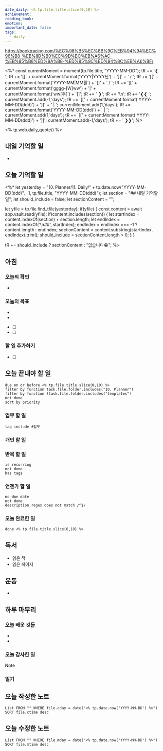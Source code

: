 ```yaml
---
date_daily: <% tp.file.title.slice(0,10) %>
achievement: 
reading_book: 
emotion: 
important_date: false
tags:
  - daily
---
```


https://booktracing.com/%EC%98%B5%EC%8B%9C%EB%94%94%EC%96%B8-%EB%8D%B0%EC%9D%BC%EB%A6%AC-%EB%85%B8%ED%8A%B8-%ED%85%9C%ED%94%8C%EB%A6%BF/



<%*
    const currentMoment = moment(tp.file.title, "YYYY-MM-DD");
    tR += '❮ ';
	tR += '[[' + currentMoment.format('YYYY|YYYY년') + ']]' + ' / ';
	tR += '[[' + currentMoment.format('YYYY-MM|MM월') + ']]' + ' / ';
	tR += '[[' + currentMoment.format('gggg-[W]ww') + '|' + currentMoment.format('ww[주]') + ']]';
	tR += ' ❯';
	tR += '\n';
    tR += '❮❮ ';
    currentMoment.add(-1,'days');
    tR += '[[' + currentMoment.format('YYYY-MM-DD(ddd)') + ']]' + ' | ';
    currentMoment.add(1,'days');
    tR += currentMoment.format('YYYY-MM-DD(ddd)') + ' | ';
    currentMoment.add(1,'days');
    tR += '[[' + currentMoment.format('YYYY-MM-DD(ddd)') + ']]';
    currentMoment.add(-1,'days');
    tR += ' ❯❯';
%>

<% tp.web.daily_quote() %>

## 내일 기억할 일
- 
## 오늘 기억할 일
  <%*
let yesterday = "10. Planner/11. Daily/" + tp.date.now("YYYY-MM-DD(ddd)", -1, tp.file.title, "YYYY-MM-DD(ddd)");
let section = "## 내일 기억할 일";
let should_include = false;
let sectionContent = "";

let yfile = tp.file.find_tfile(yesterday);
if(yfile) {
    const content = await app.vault.read(yfile);
    if(content.includes(section)) {
        let startIndex = content.indexOf(section) + section.length;
        let endIndex = content.indexOf('\n##', startIndex);
        endIndex = endIndex === -1 ? content.length : endIndex;
        sectionContent = content.substring(startIndex, endIndex).trim();
        should_include = sectionContent.length > 0;
    }
}

tR += should_include ? sectionContent : "없습니다😀";
%>

## 아침
### 오늘의 확언
- 
### 오늘의 목표
- 
- 
- [ ] 
- [ ] 

### 할 일 추가하기

- [ ] 

## 오늘 끝내야 할 일
```tasks
due on or before <% tp.file.title.slice(0,10) %>
filter by function task.file.folder.includes("10. Planner")
filter by function !task.file.folder.includes("templates")
not done
sort by priority
```
### 업무 할 일
```tasks
tag include #업무 
```
### 개인 할 일

### 반복 할 일
```tasks
is recurring
not done
has tags
```

### 언젠가 할 일
```tasks
no due date
not done
description regex does not match /^$/
```

### 오늘 완료한 일
```tasks
done <% tp.file.title.slice(0,10) %>
```

## 독서
- 읽은 책
- 읽은 페이지

## 운동
- 

## 하루 마무리
### 오늘 배운 것들
- 
- 
### 오늘 감사한 일
>[!note]
>
### 일기

## 오늘 작성한 노트
```dataview
List FROM "" WHERE file.cday = date("<% tp.date.now('YYYY-MM-DD') %>") SORT file.ctime desc

```

## 오늘 수정한 노트
```dataview
List FROM "" WHERE file.mday = date("<% tp.date.now('YYYY-MM-DD') %>") SORT file.mtime desc


```